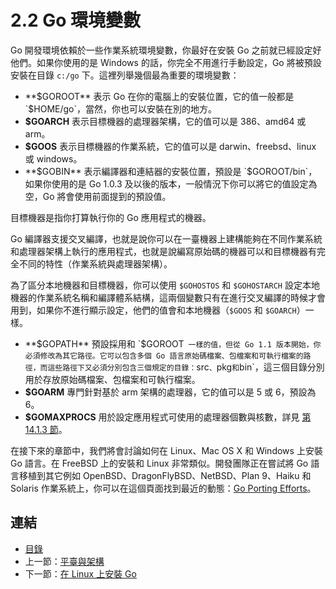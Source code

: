 # 2.2 Go 環境變數

Go 開發環境依賴於一些作業系統環境變數，你最好在安裝 Go 之前就已經設定好他們。如果你使用的是 Windows 的話，你完全不用進行手動設定，Go 將被預設安裝在目錄 `c:/go` 下。這裡列舉幾個最為重要的環境變數：

- **$GOROOT** 表示 Go 在你的電腦上的安裝位置，它的值一般都是 `$HOME/go`，當然，你也可以安裝在別的地方。
- **$GOARCH** 表示目標機器的處理器架構，它的值可以是 386、amd64 或 arm。
- **$GOOS** 表示目標機器的作業系統，它的值可以是 darwin、freebsd、linux 或 windows。
- **$GOBIN** 表示編譯器和連結器的安裝位置，預設是 `$GOROOT/bin`，如果你使用的是 Go 1.0.3 及以後的版本，一般情況下你可以將它的值設定為空，Go 將會使用前面提到的預設值。

目標機器是指你打算執行你的 Go 應用程式的機器。

Go 編譯器支援交叉編譯，也就是說你可以在一臺機器上建構能夠在不同作業系統和處理器架構上執行的應用程式，也就是說編寫原始碼的機器可以和目標機器有完全不同的特性（作業系統與處理器架構）。

為了區分本地機器和目標機器，你可以使用 `$GOHOSTOS` 和 `$GOHOSTARCH` 設定本地機器的作業系統名稱和編譯體系結構，這兩個變數只有在進行交叉編譯的時候才會用到，如果你不進行顯示設定，他們的值會和本地機器（`$GOOS` 和 `$GOARCH`）一樣。

- **$GOPATH** 預設採用和 `$GOROOT` 一樣的值，但從 Go 1.1 版本開始，你必須修改為其它路徑。它可以包含多個 Go 語言原始碼檔案、包檔案和可執行檔案的路徑，而這些路徑下又必須分別包含三個規定的目錄：`src`、`pkg` 和 `bin`，這三個目錄分別用於存放原始碼檔案、包檔案和可執行檔案。
- **$GOARM** 專門針對基於 arm 架構的處理器，它的值可以是 5 或 6，預設為 6。
- **$GOMAXPROCS** 用於設定應用程式可使用的處理器個數與核數，詳見 [第 14.1.3 節](14.1.md)。

在接下來的章節中，我們將會討論如何在 Linux、Mac OS X 和 Windows 上安裝 Go 語言。在 FreeBSD 上的安裝和 Linux 非常類似。開發團隊正在嘗試將 Go 語言移植到其它例如 OpenBSD、DragonFlyBSD、NetBSD、Plan 9、Haiku 和 Solaris 作業系統上，你可以在這個頁面找到最近的動態：[Go Porting Efforts](http://go-lang.cat-v.org/os-ports)。

## 連結

- [目錄](directory.md)
- 上一節：[平臺與架構](02.1.md)
- 下一節：[在 Linux 上安裝 Go](02.3.md)
